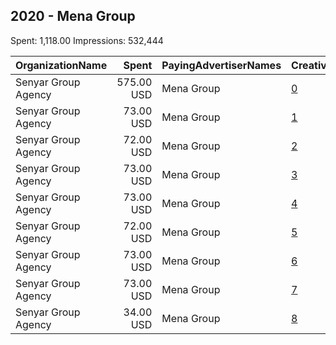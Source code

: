 ## 2020 - Mena Group 
Spent: 1,118.00
Impressions: 532,444

|OrganizationName|Spent|PayingAdvertiserNames|CreativeUrls|Impressions|Genders|AgeBrackets|CountryCodes|BillingAddresses|CandidateBallotInformation|
|:---|---:|:---|:---|---:|:---|:---|:---|:---|:---|
|Senyar Group Agency|575.00 USD|Mena Group|[0](https://www.snap.com/political-ads/asset/c5c6c86e6a8ed1f1e45be2e647c7221cb3eeacd2296d31406835033b3fc5831b?mediaType=jpeg)|172,701||18+|kuwait|"Press Street,Shewikh,11111,KW"|Farrag Arbid|
|Senyar Group Agency|73.00 USD|Mena Group|[1](https://www.snap.com/political-ads/asset/2ae73d71e54783b838ad3857187400d9e26b2e148e6f4e39190caec4f9f44709?mediaType=mp4)|49,713||20+|kuwait|"Press Street,Shewikh,11111,KW"||
|Senyar Group Agency|72.00 USD|Mena Group|[2](https://www.snap.com/political-ads/asset/2ae73d71e54783b838ad3857187400d9e26b2e148e6f4e39190caec4f9f44709?mediaType=mp4)|49,195||20+|kuwait|"Press Street,Shewikh,11111,KW"||
|Senyar Group Agency|73.00 USD|Mena Group|[3](https://www.snap.com/political-ads/asset/2ae73d71e54783b838ad3857187400d9e26b2e148e6f4e39190caec4f9f44709?mediaType=mp4)|49,148||20+|kuwait|"Press Street,Shewikh,11111,KW"||
|Senyar Group Agency|73.00 USD|Mena Group|[4](https://www.snap.com/political-ads/asset/2ae73d71e54783b838ad3857187400d9e26b2e148e6f4e39190caec4f9f44709?mediaType=mp4)|48,987||20+|kuwait|"Press Street,Shewikh,11111,KW"||
|Senyar Group Agency|72.00 USD|Mena Group|[5](https://www.snap.com/political-ads/asset/2ae73d71e54783b838ad3857187400d9e26b2e148e6f4e39190caec4f9f44709?mediaType=mp4)|48,749||20+|kuwait|"Press Street,Shewikh,11111,KW"||
|Senyar Group Agency|73.00 USD|Mena Group|[6](https://www.snap.com/political-ads/asset/2ae73d71e54783b838ad3857187400d9e26b2e148e6f4e39190caec4f9f44709?mediaType=mp4)|48,742||20+|kuwait|"Press Street,Shewikh,11111,KW"||
|Senyar Group Agency|73.00 USD|Mena Group|[7](https://www.snap.com/political-ads/asset/2ae73d71e54783b838ad3857187400d9e26b2e148e6f4e39190caec4f9f44709?mediaType=mp4)|48,533||20+|kuwait|"Press Street,Shewikh,11111,KW"||
|Senyar Group Agency|34.00 USD|Mena Group|[8](https://www.snap.com/political-ads/asset/c5c6c86e6a8ed1f1e45be2e647c7221cb3eeacd2296d31406835033b3fc5831b?mediaType=jpeg)|16,676||17+|kuwait|"Press Street,Shewikh,11111,KW"|Farrag Arbid|
